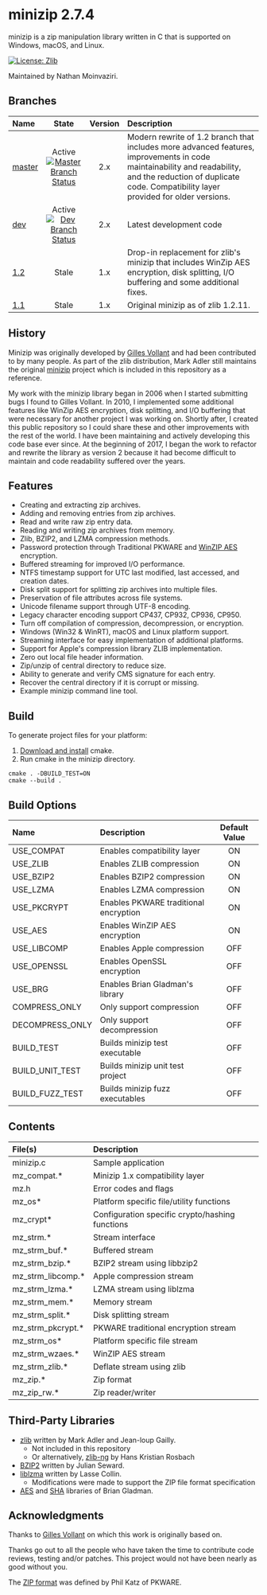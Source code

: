 # minizip 2.7.4

minizip is a zip manipulation library written in C that is supported on Windows, macOS, and Linux. 

[![License: Zlib](https://img.shields.io/badge/license-zlib-lightgrey.svg)](https://github.com/nmoinvaz/minizip/blob/master/LICENSE)

Maintained by Nathan Moinvaziri.

## Branches

| Name | State | Version | Description |
|:- |:-:|:-:|:-|
|[master](https://github.com/nmoinvaz/minizip/tree/master)|Active [![Master Branch Status](https://api.travis-ci.org/nmoinvaz/minizip.svg?branch=master)](https://travis-ci.org/nmoinvaz/minizip/branches)|2.x|Modern rewrite of 1.2 branch that includes more advanced features, improvements in code maintainability and readability, and the reduction of duplicate code. Compatibility layer provided for older versions.|
|[dev](https://github.com/nmoinvaz/minizip/tree/dev)|Active [![Dev Branch Status](https://api.travis-ci.org/nmoinvaz/minizip.svg?branch=dev)](https://travis-ci.org/nmoinvaz/minizip/branches)|2.x|Latest development code|
|[1.2](https://github.com/nmoinvaz/minizip/tree/1.2)|Stale| 1.x|Drop-in replacement for zlib's minizip that includes WinZip AES encryption, disk splitting, I/O buffering and some additional fixes.|
|[1.1](https://github.com/nmoinvaz/minizip/tree/1.1)|Stale| 1.x|Original minizip as of zlib 1.2.11.|

## History

Minizip was originally developed by [Gilles Vollant](https://www.winimage.com/zLibDll/minizip.html) and 
had been contributed to by many people. As part of the zlib distribution, Mark Adler still maintains the
original [minizip](https://github.com/madler/zlib/tree/master/contrib/minizip) project which is included in this repository as a reference.

My work with the minizip library began in 2006 when I started submitting bugs I found to 
Gilles Vollant. In 2010, I implemented some additional features like WinZip AES encryption, disk splitting, and 
I/O buffering that were necessary for another project I was working on. Shortly after, I created this public repository 
so I could share these and other improvements with the rest of the world. I have been maintaining and actively 
developing this code base ever since. At the beginning of 2017, I began the work to refactor and rewrite 
the library as version 2 because it had become difficult to maintain and code readability suffered over the years.

## Features

+ Creating and extracting zip archives.
+ Adding and removing entries from zip archives.
+ Read and write raw zip entry data.
+ Reading and writing zip archives from memory.
+ Zlib, BZIP2, and LZMA compression methods.
+ Password protection through Traditional PKWARE and [WinZIP AES](https://www.winzip.com/aes_info.htm) encryption.
+ Buffered streaming for improved I/O performance.
+ NTFS timestamp support for UTC last modified, last accessed, and creation dates.
+ Disk split support for splitting zip archives into multiple files.
+ Preservation of file attributes across file systems.
+ Unicode filename support through UTF-8 encoding.
+ Legacy character encoding support CP437, CP932, CP936, CP950.
+ Turn off compilation of compression, decompression, or encryption.
+ Windows (Win32 & WinRT), macOS and Linux platform support.
+ Streaming interface for easy implementation of additional platforms.
+ Support for Apple's compression library ZLIB implementation.
+ Zero out local file header information.
+ Zip/unzip of central directory to reduce size.
+ Ability to generate and verify CMS signature for each entry.
+ Recover the central directory if it is corrupt or missing.
+ Example minizip command line tool.

## Build

To generate project files for your platform:

1. [Download and install](https://cmake.org/install/) cmake.
2. Run cmake in the minizip directory.

```
cmake . -DBUILD_TEST=ON
cmake --build .
```

## Build Options

| Name | Description | Default Value |
|:- |:-|:-:|
| USE_COMPAT | Enables compatibility layer | ON |
| USE_ZLIB | Enables ZLIB compression | ON |
| USE_BZIP2 | Enables BZIP2 compression | ON |
| USE_LZMA | Enables LZMA compression | ON |
| USE_PKCRYPT | Enables PKWARE traditional encryption | ON |
| USE_AES | Enables WinZIP AES encryption | ON |
| USE_LIBCOMP | Enables Apple compression | OFF |
| USE_OPENSSL | Enables OpenSSL encryption | OFF |
| USE_BRG | Enables Brian Gladman's library | OFF |
| COMPRESS_ONLY | Only support compression | OFF |
| DECOMPRESS_ONLY | Only support decompression | OFF |
| BUILD_TEST | Builds minizip test executable | OFF |
| BUILD_UNIT_TEST | Builds minizip unit test project | OFF |
| BUILD_FUZZ_TEST | Builds minizip fuzz executables | OFF |

## Contents

| File(s) | Description |
|:- |:-|
| minizip.c | Sample application |
| mz_compat.\* | Minizip 1.x compatibility layer |
| mz.h | Error codes and flags |
| mz_os\* | Platform specific file/utility functions |
| mz_crypt\* | Configuration specific crypto/hashing functions |
| mz_strm.\* | Stream interface |
| mz_strm_buf.\* | Buffered stream |
| mz_strm_bzip.\* | BZIP2 stream using libbzip2 |
| mz_strm_libcomp.\* | Apple compression stream |
| mz_strm_lzma.\* | LZMA stream using liblzma |
| mz_strm_mem.\* | Memory stream |
| mz_strm_split.\* | Disk splitting stream |
| mz_strm_pkcrypt.\* | PKWARE traditional encryption stream |
| mz_strm_os\* | Platform specific file stream |
| mz_strm_wzaes.\* | WinZIP AES stream |
| mz_strm_zlib.\* | Deflate stream using zlib |
| mz_zip.\* | Zip format |
| mz_zip_rw.\* | Zip reader/writer |

## Third-Party Libraries

+ [zlib](https://zlib.net/) written by Mark Adler and Jean-loup Gailly.
  + Not included in this repository
  + Or alternatively, [zlib-ng](https://github.com/Dead2/zlib-ng) by Hans Kristian Rosbach
+ [BZIP2](https://www.sourceware.org/bzip2/) written by Julian Seward.
+ [liblzma](https://tukaani.org/xz/) written by Lasse Collin.
  + Modifications were made to support the ZIP file format specification
+ [AES](https://github.com/BrianGladman/aes) and [SHA](https://github.com/BrianGladman/sha) libraries of Brian Gladman.

## Acknowledgments

Thanks to [Gilles Vollant](https://www.winimage.com/zLibDll/minizip.html) on which this work is originally based on. 

Thanks go out to all the people who have taken the time to contribute code reviews, testing and/or patches. This project would not have been nearly as good without you.

The [ZIP format](https://github.com/nmoinvaz/minizip/blob/master/doc/appnote.txt) was defined by Phil Katz of PKWARE.

